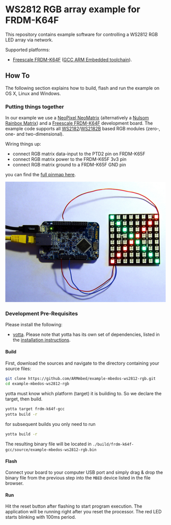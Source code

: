 # WS2812 RGB array example for FRDM-K64F

This repository contains example software for controlling a WS2812 RGB LED array via network.

Supported platforms:
- [Freescale FRDM-K64F](http://developer.mbed.org/platforms/FRDM-K64F/) ([GCC ARM Embedded toolchain](https://launchpad.net/gcc-arm-embedded)).

## How To

The following section explains how to build, flash and run the example on OS X, Linux and Windows.

### Putting things together
In our example we use a [NeoPixel NeoMatrix](http://www.adafruit.com/products/1487) (alternatively a  [Nulsom Rainbox Matrix](http://www.amazon.com/NeoPixel-Rainbow-Matrix-Arduino-Built/dp/B00OM0UTS2)) and a [Freescale FRDM-K64F](http://developer.mbed.org/platforms/FRDM-K64F/) development board. The example code supports all [WS2182](https://www.adafruit.com/datasheets/WS2812.pdf)/[WS2182B](https://www.adafruit.com/datasheets/WS2812B.pdf) based RGB modules (zero-, one- and two-dimensional).

Wiring things up:
- connect RGB matrix data-input to the PTD2 pin on FRDM-K65F
- connect RGB matrix power to the FRDM-K65F 3v3 pin
- connect RGB matrix ground to a FRDM-K65F GND pin

you can find the [full pinmap here](https://developer.mbed.org/platforms/FRDM-K64F/#overview).

![](docs/mk64f-rgb-ws2812-small.jpg)

### Development Pre-Requisites

Please install the following:

* [yotta](https://github.com/ARMmbed/yotta). Please note that yotta has its own set of dependencies, listed in the [installation instructions](http://armmbed.github.io/yotta/#installing-on-windows).

#### Build

First, download the sources and navigate to the directory containing your source files:

```bash
git clone https://github.com/ARMmbed/example-mbedos-ws2812-rgb.git
cd example-mbedos-ws2812-rgb
```

yotta must know which platform (target) it is building to. So we declare the target, then build.

```bash
yotta target frdm-k64f-gcc
yotta build -r
```

for subsequent builds you only need to run 

```bash
yotta build -r
```
The resulting binary file will be located in
`./build/frdm-k64f-gcc/source/example-mbedos-ws2812-rgb.bin`

#### Flash

Connect your board to your computer USB port and simply drag & drop the binary file from the previous step into the `MBED` device listed in the file browser.

#### Run

Hit the reset button after flashing to start program execution. The application will be running right after you reset the processor. The red LED starts blinking with 100ms period.
